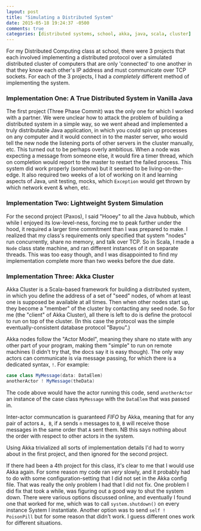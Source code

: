 ```yaml
---
layout: post
title: "Simulating a Distributed System"
date: 2015-05-18 19:24:37 -0500
comments: true
categories: [distributed systems, school, akka, java, scala, cluster]
---
```


For my Distributed Computing class at school, there were 3 projects that each
involved implementing a distributed protocol over a simulated distributed
cluster of computers that are only 'connected' to one another in that they know
each other's IP address and must communicate over TCP sockets. For each of the
3 projects, I had a *completely* different method of implementing the system.

### Implementation One: A True Distributed System in Vanilla Java

The first project (Three Phase Commit) was the only one for which I worked with
a partner. We were unclear how to attack the problem of building a distributed
system in a simple way, so we went ahead and implemented a truly distributable
Java application, in which you could spin up processes on any computer and it
would connect in to the master server, who would tell the new node the
listening ports of other servers in the cluster manually, etc. This turned out
to be perhaps overly ambitious. When a node was expecting a message from
someone else, it would fire a timer thread, which on completion would report to
the master to restart the failed process. This system did work properly
(somehow) but it seemed to be living-on-the-edge. It also required two weeks of
a lot of working on it and learning aspects of Java, unit testing, mocks, which
`Exception` would get thrown by which network event & when, etc.

### Implementation Two: Lightweight System Simulation

For the second project (Paxos), I said "Hooey" to all the Java hubbub, which
while I enjoyed its low-level-ness, forcing me to peak further under the hood,
it required a larger time commitment than I was prepared to make. I realized
that my class's requirements only specified that system "nodes" run
concurrently, share no memory, and talk over TCP. So in Scala, I made a `Node`
class state machine, and ran different instances of it on separate threads.
This was too easy though, and I was disappointed to find my implementation
complete more than two weeks before the due date.

### Implementation Three: Akka Cluster

Akka Cluster is a Scala-based framework for building a distributed system, in
which you define the address of a set of "seed" nodes, of whom at least one is
supposed be available at all times. Then when other nodes start up, they become
a "member" of the cluster by contacting any seed node. So for me (the "client"
of Akka Cluster), all there is left to do is define the protocol to run on top
of the cluster. (In this case the protocol was the simple eventually-consistent
database protocol "Bayou".)

Akka nodes follow the "Actor Model", meaning they share no state with any other
part of your program, making them "simple" to run on remote machines (I didn't
try that, the docs say it is easy though). The only way actors can communicate
is via message passing, for which there is a dedicated syntax, `!`. For
example:

```scala
case class MyMessage(data: DataElem)
anotherActor ! MyMessage(theData)
```

The code above would have the actor running this code, send `anotherActor` an
instance of the case class `MyMessage` with the `DataElem` that was passed in.

Inter-actor communcation is guaranteed *FIFO* by Akka, meaning that for any
pair of actors `A, B`, if `A` sends `n` messages to `B`, `B` will receive those
messages in the same order that `A` sent them. NB this says nothing about the
order with respect to other actors in the system.

Using Akka trivialized all sorts of implementation details I'd had to worry
about in the first project, and then ignored for the second project.

If there had been a 4th project for this class, it's clear to me that I would
use Akka again. For some reason my code ran *very* slowly, and it probably had
to do with some configuration-setting that I did not set in the Akka config
file. That was really the only problem I had that I did not fix. One problem I
did fix that took a while, was figuring out a good way to shut the system down.
There were various options discussed online, and eventually I found one that
worked for me, which was to call `system.shutdown()` on every instance System I
instantiate. Another option was to send `self ! PoisonPill` but for some reason
that didn't work. I guess different ones work for different situations.
